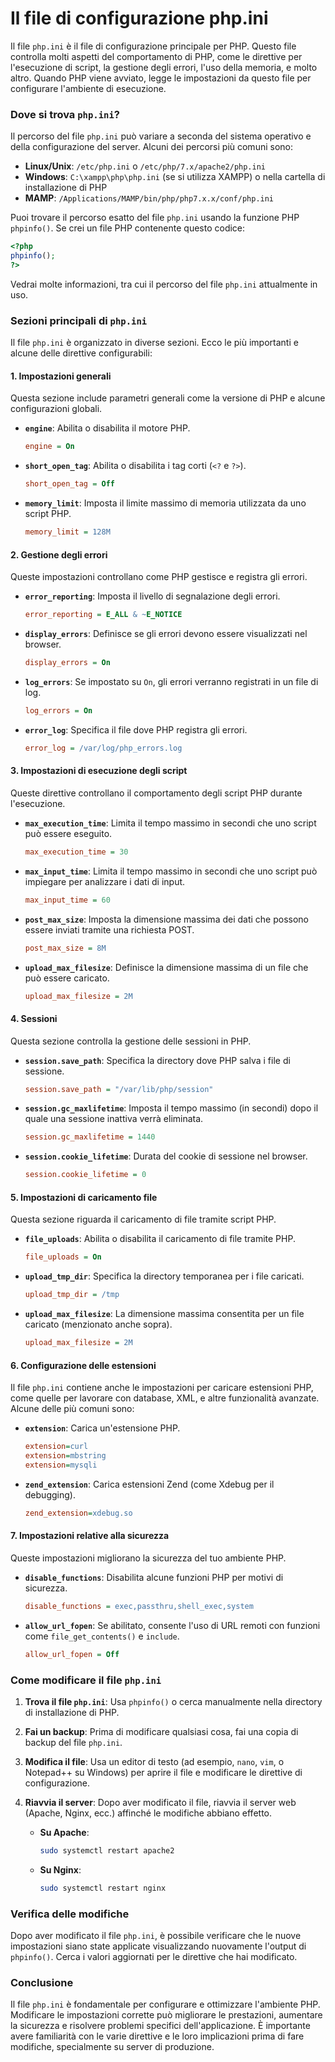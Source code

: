 # Il file di configurazione php.ini

Il file `php.ini` è il file di configurazione principale per PHP. Questo file controlla molti aspetti del comportamento di PHP, come le direttive per l'esecuzione di script, la gestione degli errori, l'uso della memoria, e molto altro. Quando PHP viene avviato, legge le impostazioni da questo file per configurare l'ambiente di esecuzione.

### Dove si trova `php.ini`?

Il percorso del file `php.ini` può variare a seconda del sistema operativo e della configurazione del server. Alcuni dei percorsi più comuni sono:
- **Linux/Unix**: `/etc/php.ini` o `/etc/php/7.x/apache2/php.ini`
- **Windows**: `C:\xampp\php\php.ini` (se si utilizza XAMPP) o nella cartella di installazione di PHP
- **MAMP**: `/Applications/MAMP/bin/php/php7.x.x/conf/php.ini`

Puoi trovare il percorso esatto del file `php.ini` usando la funzione PHP `phpinfo()`. Se crei un file PHP contenente questo codice:

```php
<?php
phpinfo();
?>
```

Vedrai molte informazioni, tra cui il percorso del file `php.ini` attualmente in uso.

### Sezioni principali di `php.ini`

Il file `php.ini` è organizzato in diverse sezioni. Ecco le più importanti e alcune delle direttive configurabili:

#### 1. **Impostazioni generali**

Questa sezione include parametri generali come la versione di PHP e alcune configurazioni globali.

- **`engine`**: Abilita o disabilita il motore PHP.
  ```ini
  engine = On
  ```

- **`short_open_tag`**: Abilita o disabilita i tag corti (`<?` e `?>`).
  ```ini
  short_open_tag = Off
  ```

- **`memory_limit`**: Imposta il limite massimo di memoria utilizzata da uno script PHP.
  ```ini
  memory_limit = 128M
  ```

#### 2. **Gestione degli errori**

Queste impostazioni controllano come PHP gestisce e registra gli errori.

- **`error_reporting`**: Imposta il livello di segnalazione degli errori.
  ```ini
  error_reporting = E_ALL & ~E_NOTICE
  ```

- **`display_errors`**: Definisce se gli errori devono essere visualizzati nel browser.
  ```ini
  display_errors = On
  ```

- **`log_errors`**: Se impostato su `On`, gli errori verranno registrati in un file di log.
  ```ini
  log_errors = On
  ```

- **`error_log`**: Specifica il file dove PHP registra gli errori.
  ```ini
  error_log = /var/log/php_errors.log
  ```

#### 3. **Impostazioni di esecuzione degli script**

Queste direttive controllano il comportamento degli script PHP durante l'esecuzione.

- **`max_execution_time`**: Limita il tempo massimo in secondi che uno script può essere eseguito.
  ```ini
  max_execution_time = 30
  ```

- **`max_input_time`**: Limita il tempo massimo in secondi che uno script può impiegare per analizzare i dati di input.
  ```ini
  max_input_time = 60
  ```

- **`post_max_size`**: Imposta la dimensione massima dei dati che possono essere inviati tramite una richiesta POST.
  ```ini
  post_max_size = 8M
  ```

- **`upload_max_filesize`**: Definisce la dimensione massima di un file che può essere caricato.
  ```ini
  upload_max_filesize = 2M
  ```

#### 4. **Sessioni**

Questa sezione controlla la gestione delle sessioni in PHP.

- **`session.save_path`**: Specifica la directory dove PHP salva i file di sessione.
  ```ini
  session.save_path = "/var/lib/php/session"
  ```

- **`session.gc_maxlifetime`**: Imposta il tempo massimo (in secondi) dopo il quale una sessione inattiva verrà eliminata.
  ```ini
  session.gc_maxlifetime = 1440
  ```

- **`session.cookie_lifetime`**: Durata del cookie di sessione nel browser.
  ```ini
  session.cookie_lifetime = 0
  ```

#### 5. **Impostazioni di caricamento file**

Questa sezione riguarda il caricamento di file tramite script PHP.

- **`file_uploads`**: Abilita o disabilita il caricamento di file tramite PHP.
  ```ini
  file_uploads = On
  ```

- **`upload_tmp_dir`**: Specifica la directory temporanea per i file caricati.
  ```ini
  upload_tmp_dir = /tmp
  ```

- **`upload_max_filesize`**: La dimensione massima consentita per un file caricato (menzionato anche sopra).
  ```ini
  upload_max_filesize = 2M
  ```

#### 6. **Configurazione delle estensioni**

Il file `php.ini` contiene anche le impostazioni per caricare estensioni PHP, come quelle per lavorare con database, XML, e altre funzionalità avanzate. Alcune delle più comuni sono:

- **`extension`**: Carica un'estensione PHP.
  ```ini
  extension=curl
  extension=mbstring
  extension=mysqli
  ```

- **`zend_extension`**: Carica estensioni Zend (come Xdebug per il debugging).
  ```ini
  zend_extension=xdebug.so
  ```

#### 7. **Impostazioni relative alla sicurezza**

Queste impostazioni migliorano la sicurezza del tuo ambiente PHP.

- **`disable_functions`**: Disabilita alcune funzioni PHP per motivi di sicurezza.
  ```ini
  disable_functions = exec,passthru,shell_exec,system
  ```

- **`allow_url_fopen`**: Se abilitato, consente l'uso di URL remoti con funzioni come `file_get_contents()` e `include`.
  ```ini
  allow_url_fopen = Off
  ```

### Come modificare il file `php.ini`

1. **Trova il file `php.ini`**: Usa `phpinfo()` o cerca manualmente nella directory di installazione di PHP.
2. **Fai un backup**: Prima di modificare qualsiasi cosa, fai una copia di backup del file `php.ini`.
3. **Modifica il file**: Usa un editor di testo (ad esempio, `nano`, `vim`, o Notepad++ su Windows) per aprire il file e modificare le direttive di configurazione.
4. **Riavvia il server**: Dopo aver modificato il file, riavvia il server web (Apache, Nginx, ecc.) affinché le modifiche abbiano effetto.

   - **Su Apache**: 
     ```bash
     sudo systemctl restart apache2
     ```
   - **Su Nginx**:
     ```bash
     sudo systemctl restart nginx
     ```

### Verifica delle modifiche

Dopo aver modificato il file `php.ini`, è possibile verificare che le nuove impostazioni siano state applicate visualizzando nuovamente l'output di `phpinfo()`. Cerca i valori aggiornati per le direttive che hai modificato.

### Conclusione

Il file `php.ini` è fondamentale per configurare e ottimizzare l'ambiente PHP. Modificare le impostazioni corrette può migliorare le prestazioni, aumentare la sicurezza e risolvere problemi specifici dell'applicazione. È importante avere familiarità con le varie direttive e le loro implicazioni prima di fare modifiche, specialmente su server di produzione.